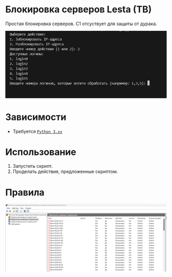 # Блокировка серверов Lesta (TB)

Простая блокировка серверов. С1 отсуствует для защиты от дурака.

![logo](https://github.com/antsently/lesta-server-lockout/blob/main/img/logo.png)

# Зависимости

- Требуется [`Python 3.хх`](https://www.python.org/downloads/) 

# Использование
1. Запустить скрипт.
2. Проделать действия, предложенные скриптом.

# Правила

![img](https://github.com/antsently/lesta-server-lockout/blob/main/img/img.png)